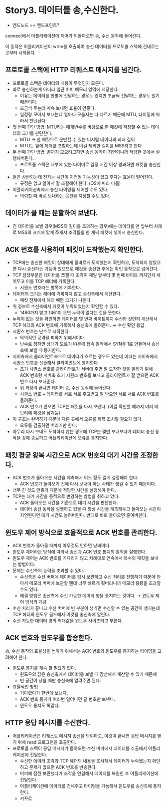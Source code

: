 # Story3. 데이터를 송,수신한다.

- 엔드노드 == 엔드포인트?

connect에서 어플리케이션에 제어가 되돌아오면 송, 수신 동작에 들어간다.

이 동작은 어플리케이션이 write를 호출하여 송신 데이터를 프로토콜 스택에 건네주는 곳부터 시작된다.

## 프로토콜 스택에 HTTP 리퀘스트 메시지를 넘긴다.

- 프로토콜 스택은 데이터의 내용이 무엇인지 모른다.
- 바로 송신하는게 아니라 일단 버퍼 메모리 영역에 저장한다.
    - 이유는 데이터를 한방에 전달하는 경우도 있지만 조금씩 전달하는 경우도 있기 때문이다.
    - 조금씩 주는데 계속 보내면 효율이 안좋다.
    - 일정량 모아서 보내는데 얼마나 모을지는 다 다르기 때문에 MTU, 타이밍에 따라서 판단된다.
- 첫 번째 판단 방법: MTU라는 매개변수를 바탕으로 한 패킷에 저장할 수 있는 데이터의 크기를 판단한다.
    - MTU → 한 패킷으로 운반할 수 있는 디지털 데이터의 최대 길이
    - MTU는 앞에 헤더를 포함하는데 이걸 제외한 길이를 MSS라고 한다.
- 두 번째 판단 방법: 끝까지 모으려고하면 송신 동작이 지연되니까 적당한 곳에서 실행해버린다.
    - 프로토콜 스택은 내부에 있는 타이머로 일정 시간 이상 경과하면 패킷을 송신한다.
- 둘은 상반되는데 전자는 시간이 지연될 가능성이 있고 후자는 효율이 떨어진다.
    - 규정은 없고 알아서 잘 조절해야 한다. (OS에 따라 다름)
- 어플리케이션측에서 송신 타이밍을 제어할 수도 있다.
    - 의뢰할 때 바로 보내라는 옵션을 지정할 수도 있다.

## 데이터가 클 때는 분할하여 보낸다.

- 긴 데이터를 보낼 경우(MSS의 길이를 초과하는 경우)에는 데이터를 맨 앞부터 차례로 MSS의 크기에 맞게 쪼개서 조각들을 한 개씩 패킷에 넣어서 송신한다.

## ACK 번호를 사용하여 패킷이 도착했는지 확인한다.

- TCP에는 송신한 패킷이 상대에게 올바르게 도착했는지 확인하고, 도착하지 않았으면 다시 송신하는 기능이 있으므로 패킷을 송신한 후에는 확인 동작으로 넘어간다.
- TCP 담당부분은 데이터를 쪼갤 때 조각이 제일 앞부터 몇 번째 바이트 까지인지 세어두고 이를 TCP 헤더에 기록한다.
    - 시퀀스 번호라는 항목에 기록한다.
- 데이터의 크기는 헤더에 기록하지 않고 송신측에서 계산한다.
    - 패킷 전체에서 헤더 빼면 크기가 나온다.
- 위 정보로 수신측에서 패킷이 누락되었는지 확인할 수 있다.
    - 1460까지 받고 1461이 오면 누락이 없다는 것을 뜻한다.
- 누락이 없는 것을 확인하면 데이터를 몇 번째 바이트까지 수신한 것인지 계산해서 TCP 헤더의 ACK 번호에 기록해서 송신측에 돌려준다. → 수신 확인 응답
- 시퀀스 번호는 난수로 시작한다.
    - 악의적인 공격을 피하기 위해서이다.
    - 난수로 정하면 상대가 모르기 땨문에 접속 동작에서 SYN을 1로 만들어서 송신측에 보낼 때 통지한다.
- 서버측에서 클라이언트측으로 데이터가 흐르는 경우도 있는데 이때는 서버측에서 시퀀스 번호를 산출해서 클라이언트에 통지한다.
    - 초기 시퀀스 번호를 클라이언트가 서버에 주면 잘 도착한 것을 알리기 위해 ACK 번호랑 서버측 초기 시퀀스 번호를 보내고 클라이언트가 잘 받으면 ACK 번호 다시 보내준다.
    - 위 과정이 끝나면 데이터 송, 수신 동작에 들어간다.
    - 시퀀스 번호 + 데이터를 서로 서로 주고받고 잘 받으면 서로 서로 ACK 번호를 돌려준다.
    - ACK 번호가 안오면 TCP는 패킷을 다시 보낸다. (이걸 확인할 때까지 버퍼 메모리에 패킷을 남겨둠)
- 이 구조는 완벽하기 때문에 다른 곳에서 오류를 회복 조치할 필요가 없다.
    - 오류를 검출하면 버리기만 한다.
- 아무리 다시 보내도 도착하지 않는 경우에 TCP는 몇번 보내보다가 데이터 송신 동작을 강제 종료하고 어플리케이션에 오류를 통지한다.

## 패킷 평균 왕복 시간으로 ACK 번호의 대기 시간을 조정한다.

- ACK 번호가 돌아오는 시간을 예측해서 어느 정도 길게 설정해야 한다.
    - ACK 번호가 돌아오기 전에 다시 보내야 하는 사태가 생길 수 있기 때문이다.
- 너무 긴 것도 안좋기 때문에 적당한 시간을 설정해야 한다.
- TCP는 대기 사간을 동적으로 변경하는 방법을 취하고 있다.
    - ACK 돌아오는 시간을 기준으로 대기 시간을 판단한다.
    - 데이터 송신 동작을 실행하고 있을 때 항상 시간을 계측해두고 돌아오는 시간이 지연된다면 대기 시간도 늘려버린다. 반대로 바로 돌아오면 줄여버린다.

## 윈도우 제어 방식으로 효율적으로 ACK 번호를 관리한다.

- ACK 번호가 돌아올 때까지 아무것도 안하면 낭비이다.
- 윈도우 제어라는 방식에 따라서 송신과 ACK 번호 통지의 동작을 실행한다.
- 윈도우 제어는 ACK 번호를 기다리지 않고 차례대로 연속에서 복수의 패킷을 보내는 방법이다.
- 문제는 수신측의 능력을 초과할 수 있다.
    - 수신측은 수신 버퍼에 데이터를 임시 보관하고 수신 처리를 진행하기 때문에 받아서 메모리 버퍼에 보관할 텐데 너무 빠르게 줘버리니까 메모리 용량을 초과할 수도 있다.
    - 해결 방법은 송신측에 수신 가능한 데이터 양을 통지하는 것이다. → 윈도우 제어 방식의 개념
- 수신 처리가 끝나고 수신 버퍼에 빈 부분이 생기면 수신할 수 있는 공간이 생기는데 TCP 헤더의 윈도우 필드에서 이것을 송신측에 알린다.
- 수신 가능한 데이터 양의 최대값을 윈도우 사이즈라고 부른다.

## ACK 번호와 윈도우를 합승한다.

송, 수신 동작의 효율성을 높이기 위해서는 ACK 번호와 윈도우를 통지하는 타이밍을 고려해야 한다.

- 윈도우 통지를 계속 할 필요가 없다.
    - 윈도우의 값은 송신측에서 데이터를 보낼 때 감산해서 계산할 수 있기 때문에
    - 빈 공간이 났을 때만 송신측에 알려주면 된다.
- 효율적인 방법
    - 기다렸다가 한번에 보낸다.
    - ACK 번호 통지가 여러번 일어나면 끝 번호만 보낸다.
    - 윈도우 통지도 똑같다.

## HTTP 응답 메시지를 수신한다.

- 어플리케이션은 리퀘스트 메시지 송신을 의뢰하고, 이것이 끝나면 응답 메시지를 받기 위해 read 프로그램을 호출한다.
- 프로토콜 스택이 응답 메시지가 돌아오면 수신 버퍼에서 데이터를 추출해서 어플리케이션에 전달한다.
    - 수신한 데이터 조각과 TCP 헤더의 내용을 조사해서 데이터가 누락됐는지 확인하고 문제가 없으면 ACK 번호를 반송한다.
    - 버퍼에 잠깐 보관했다가 조각을 연결해서 데이터를 복원한 후 어플리케이션에 전달한다.
    - 어플리케이션에 데이터를 건네주고 타이밍을 가늠해서 윈도우를 송신측에 통지한다.
    - 거꾸로
